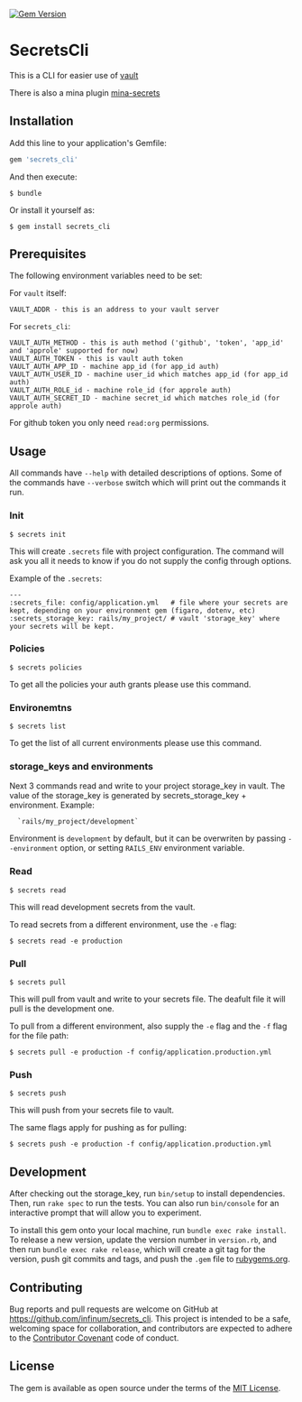 [![Gem Version](https://badge.fury.io/rb/secrets_cli.svg)](https://badge.fury.io/rb/secrets_cli)

# SecretsCli

This is a CLI for easier use of [vault](https://www.vaultproject.io/)

There is also a mina plugin [mina-secrets](https://github.com/infinum/mina-secrets)

## Installation

Add this line to your application's Gemfile:

```ruby
gem 'secrets_cli'
```

And then execute:

    $ bundle

Or install it yourself as:

    $ gem install secrets_cli

## Prerequisites

The following environment variables need to be set:

For `vault` itself:

    VAULT_ADDR - this is an address to your vault server

For `secrets_cli`:

    VAULT_AUTH_METHOD - this is auth method ('github', 'token', 'app_id' and 'approle' supported for now)
    VAULT_AUTH_TOKEN - this is vault auth token
    VAULT_AUTH_APP_ID - machine app_id (for app_id auth)
    VAULT_AUTH_USER_ID - machine user_id which matches app_id (for app_id auth)
    VAULT_AUTH_ROLE_id - machine role_id (for approle auth)
    VAULT_AUTH_SECRET_ID - machine secret_id which matches role_id (for approle auth)

For github token you only need `read:org` permissions.

## Usage

All commands have `--help` with detailed descriptions of options.
Some of the commands have `--verbose` switch which will print out the commands it run.

### Init

    $ secrets init

This will create `.secrets` file with project configuration. The command will ask you all it needs to know if you do not
supply the config through options.

Example of the `.secrets`:

    ---
    :secrets_file: config/application.yml   # file where your secrets are kept, depending on your environment gem (figaro, dotenv, etc)
    :secrets_storage_key: rails/my_project/ # vault 'storage_key' where your secrets will be kept.

### Policies

    $ secrets policies

To get all the policies your auth grants please use this command.

### Environemtns

    $ secrets list

To get the list of all current environments please use this command.

### storage_keys and environments

Next 3 commands read and write to your project storage_key in vault. The value of the storage_key is generated by
secrets_storage_key + environment. Example:

      `rails/my_project/development`

Environment is `development` by default, but it can be overwriten by passing `--environment` option, or setting `RAILS_ENV` environment variable.

### Read

    $ secrets read

This will read development secrets from the vault.

To read secrets from a different environment, use the `-e` flag:

    $ secrets read -e production

### Pull

    $ secrets pull

This will pull from vault and write to your secrets file. The deafult file it will pull is the development one.

To pull from a different environment, also supply the `-e` flag and the `-f` flag for the file path:

    $ secrets pull -e production -f config/application.production.yml

### Push

    $ secrets push

This will push from your secrets file to vault.

The same flags apply for pushing as for pulling:

    $ secrets push -e production -f config/application.production.yml

## Development

After checking out the storage_key, run `bin/setup` to install dependencies. Then, run `rake spec` to run the tests. You can also run `bin/console` for an interactive prompt that will allow you to experiment.

To install this gem onto your local machine, run `bundle exec rake install`. To release a new version, update the version number in `version.rb`, and then run `bundle exec rake release`, which will create a git tag for the version, push git commits and tags, and push the `.gem` file to [rubygems.org](https://rubygems.org).

## Contributing

Bug reports and pull requests are welcome on GitHub at https://github.com/infinum/secrets_cli. This project is intended to be a safe, welcoming space for collaboration, and contributors are expected to adhere to the [Contributor Covenant](contributor-covenant.org) code of conduct.


## License

The gem is available as open source under the terms of the [MIT License](http://opensource.org/licenses/MIT).
